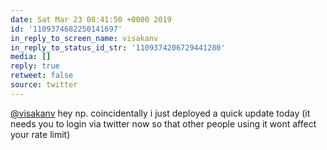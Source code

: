 ```yaml
---
date: Sat Mar 23 08:41:50 +0000 2019
id: '1109374682250141697'
in_reply_to_screen_name: visakanv
in_reply_to_status_id_str: '1109374206729441280'
media: []
reply: true
retweet: false
source: twitter
---
```


[@visakanv](https://twitter.com/visakanv/) hey np. coincidentally i just deployed a quick update today (it needs you to login via twitter now so that other people using it wont affect your rate limit)